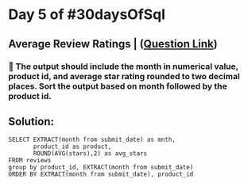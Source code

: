 # Day 5 of #30daysOfSql
## Average Review Ratings | ([Question Link](https://datalemur.com/questions/sql-avg-review-ratings))

### :pushpin:  The output should include the month in numerical value, product id, and average star rating rounded to two decimal places. Sort the output based on month followed by the product id.

## Solution:

```
SELECT EXTRACT(month from submit_date) as mnth,
       product_id as product,
       ROUND(AVG(stars),2) as avg_stars 
FROM reviews 
group by product_id, EXTRACT(month from submit_date)
ORDER BY EXTRACT(month from submit_date), product_id


```
